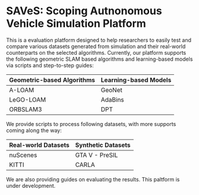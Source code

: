 # SAVeS: Scoping Autnonomous Vehicle Simulation Platform
This is a evaluation platform designed to help researchers to easily test and compare various datasets generated from simulation and their real-world counterparts on the selected algorithms.
Currently, our platform supports the following geometric SLAM based algorithms and learning-based models via scripts and step-to-step guides:

|Geometric-based Algorithms|Learning-based Models|
|--------------------------|---------------------|
|A-LOAM                    |GeoNet               |
|LeGO-LOAM                 |AdaBins              |
|ORBSLAM3                  |DPT                  |

We provide scripts to process following datasets, with more supports coming along the way:

|Real-world Datasets       |Synthetic Datasets   |
|--------------------------|---------------------|
|nuScenes                  |GTA V - PreSIL       |
|KITTI                     |CARLA                |

We are also providing guides on evaluating the results.
This paltform is under development. 
